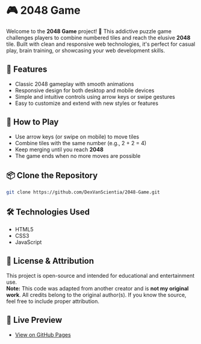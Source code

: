 # 🎮 2048 Game

Welcome to the **2048 Game** project! 🧠 This addictive puzzle game challenges players to combine numbered tiles and reach the elusive **2048** tile. Built with clean and responsive web technologies, it's perfect for casual play, brain training, or showcasing your web development skills.

## 🌟 Features
- Classic 2048 gameplay with smooth animations  
- Responsive design for both desktop and mobile devices  
- Simple and intuitive controls using arrow keys or swipe gestures  
- Easy to customize and extend with new styles or features  

## 🚀 How to Play
- Use arrow keys (or swipe on mobile) to move tiles  
- Combine tiles with the same number (e.g., 2 + 2 = 4)  
- Keep merging until you reach **2048**  
- The game ends when no more moves are possible  

## 📦 Clone the Repository
```bash
git clone https://github.com/DexVanScientia/2048-Game.git
```

## 🛠️ Technologies Used
- HTML5  
- CSS3  
- JavaScript  

## 📄 License & Attribution
This project is open-source and intended for educational and entertainment use.  
**Note:** This code was adapted from another creator and is **not my original work**. All credits belong to the original author(s). If you know the source, feel free to include proper attribution.

## 📍 Live Preview
- [View on GitHub Pages](https://dexvanscientia.github.io/2048-Game/)
